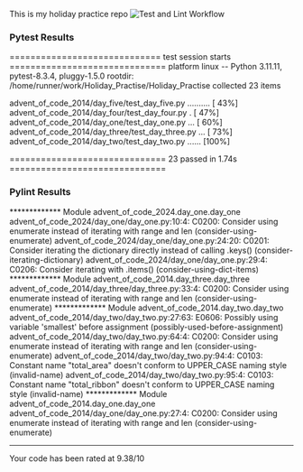 This is my holiday practice repo
![Test and Lint Workflow](https://github.com/Candice-Bennett/Holiday_Practise/actions/workflows/pytest-pylint.yml/badge.svg)

### Pytest Results
============================= test session starts ==============================
platform linux -- Python 3.11.11, pytest-8.3.4, pluggy-1.5.0
rootdir: /home/runner/work/Holiday_Practise/Holiday_Practise
collected 23 items

advent_of_code_2014/day_five/test_day_five.py ..........                 [ 43%]
advent_of_code_2014/day_four/test_day_four.py .                          [ 47%]
advent_of_code_2014/day_one/test_day_one.py ...                          [ 60%]
advent_of_code_2014/day_three/test_day_three.py ...                      [ 73%]
advent_of_code_2014/day_two/test_day_two.py ......                       [100%]

============================== 23 passed in 1.74s ==============================
### Pylint Results
************* Module advent_of_code_2024.day_one.day_one
advent_of_code_2024/day_one/day_one.py:10:4: C0200: Consider using enumerate instead of iterating with range and len (consider-using-enumerate)
advent_of_code_2024/day_one/day_one.py:24:20: C0201: Consider iterating the dictionary directly instead of calling .keys() (consider-iterating-dictionary)
advent_of_code_2024/day_one/day_one.py:29:4: C0206: Consider iterating with .items() (consider-using-dict-items)
************* Module advent_of_code_2014.day_three.day_three
advent_of_code_2014/day_three/day_three.py:33:4: C0200: Consider using enumerate instead of iterating with range and len (consider-using-enumerate)
************* Module advent_of_code_2014.day_two.day_two
advent_of_code_2014/day_two/day_two.py:27:63: E0606: Possibly using variable 'smallest' before assignment (possibly-used-before-assignment)
advent_of_code_2014/day_two/day_two.py:64:4: C0200: Consider using enumerate instead of iterating with range and len (consider-using-enumerate)
advent_of_code_2014/day_two/day_two.py:94:4: C0103: Constant name "total_area" doesn't conform to UPPER_CASE naming style (invalid-name)
advent_of_code_2014/day_two/day_two.py:95:4: C0103: Constant name "total_ribbon" doesn't conform to UPPER_CASE naming style (invalid-name)
************* Module advent_of_code_2014.day_one.day_one
advent_of_code_2014/day_one/day_one.py:27:4: C0200: Consider using enumerate instead of iterating with range and len (consider-using-enumerate)

-----------------------------------
Your code has been rated at 9.38/10

